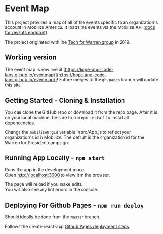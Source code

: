 # Event Map

This project provides a map of all of the events specific to an organization's account in Mobilize America. It loads the events via the Mobilize API ([docs for /events endpoint](https://github.com/mobilizeamerica/api#request-2)).

The project originated with the [Tech for Warren group](https://github.com/techforwarren/eventmap) in 2019.

## Working version

The event map is now live at [https://hope-and-code-labs.github.io/eventmap/](https://hope-and-code-labs.github.io/eventmap/)! Future merges to the `gh-pages` branch will update this site.

## Getting Started - Cloning & Installation

You can clone the GitHub repo or download it from the repo page. After it is on your local machine, be sure to run `npm install` to install all dependencies.

Change the `mobilizeOrgId` variable in src/App.js to reflect your organization's id in Mobilize. The default is the organization id for the Warren for President campaign.

## Running App Locally - `npm start`

Runs the app in the development mode.<br>
Open [http://localhost:3000](http://localhost:3000) to view it in the browser.

The page will reload if you make edits.<br>
You will also see any lint errors in the console.


## Deploying For Github Pages - `npm run deploy`

Should ideally be done from the `master` branch.

Follows the create-react-app [Github Pages deployment steps](https://facebook.github.io/create-react-app/docs/deployment).
